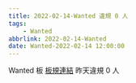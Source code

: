 ```yaml
---
title: 2022-02-14-Wanted 違規 0 人
tags:
    - Wanted
abbrlink: 2022-02-14-Wanted
date: Wanted-2022-02-14 12:00:00
---
```

Wanted 板 [板規連結](https://www.ptt.cc/bbs/Wanted/M.1608829773.A.D3B.html)
昨天違規 0 人
